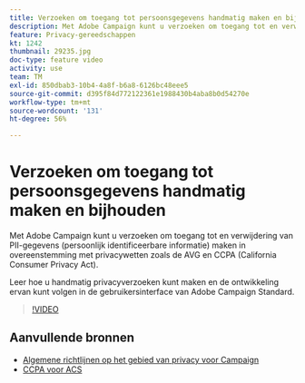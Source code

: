 ```yaml
---
title: Verzoeken om toegang tot persoonsgegevens handmatig maken en bijhouden via de Adobe Campaign-gebruikersinterface
description: Met Adobe Campaign kunt u verzoeken om toegang tot en verwijdering van PII-gegevens (persoonlijk identificeerbare informatie) maken in overeenstemming met privacywetten zoals de AVG en CCPA (California Consumer Privacy Act). Leer hoe u handmatig privacyverzoeken kunt maken en de ontwikkeling ervan kunt volgen in de gebruikersinterface van Adobe Campaign Standard.
feature: Privacy-gereedschappen
kt: 1242
thumbnail: 29235.jpg
doc-type: feature video
activity: use
team: TM
exl-id: 850dbab3-10b4-4a8f-b6a8-6126bc48eee5
source-git-commit: d395f84d772122361e1988430b4aba8b0d54270e
workflow-type: tm+mt
source-wordcount: '131'
ht-degree: 56%

---
```


# Verzoeken om toegang tot persoonsgegevens handmatig maken en bijhouden

Met Adobe Campaign kunt u verzoeken om toegang tot en verwijdering van PII-gegevens (persoonlijk identificeerbare informatie) maken in overeenstemming met privacywetten zoals de AVG en CCPA (California Consumer Privacy Act).

Leer hoe u handmatig privacyverzoeken kunt maken en de ontwikkeling ervan kunt volgen in de gebruikersinterface van Adobe Campaign Standard.

>[!VIDEO](https://video.tv.adobe.com/v/29235?quality=12)

## Aanvullende bronnen

* [Algemene richtlijnen op het gebied van privacy voor Campaign](https://experienceleague.adobe.com/docs/campaign-standard/using/getting-started/privacy/privacy-management.html)
* [CCPA voor ACS](https://experienceleague.adobe.com/docs/campaign-standard/using/getting-started/privacy/privacy-requests.html?lang=en#privacy-requests)
